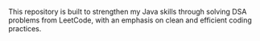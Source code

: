 This repository is built to strengthen my Java skills through solving DSA problems from LeetCode, with an emphasis on clean and efficient coding practices.
